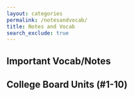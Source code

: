 ```yaml
--- 
layout: categories
permalink: /notesandvocab/
title: Notes and Vocab
search_exclude: true
---
```


<h2>Important Vocab/Notes</h2>
<h2>College Board Units (#1-10)</h2>
